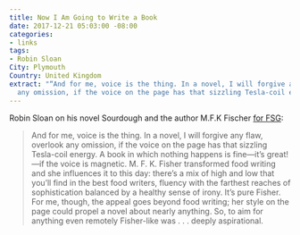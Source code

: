 ```yaml
---
title: Now I Am Going to Write a Book
date: 2017-12-21 05:03:00 -08:00
categories:
- links
tags:
- Robin Sloan
City: Plymouth
Country: United Kingdom
extract: "“And for me, voice is the thing. In a novel, I will forgive any flaw, overlook
  any omission, if the voice on the page has that sizzling Tesla-coil energy.”"
---
```


Robin Sloan on his novel Sourdough and the author M.F.K Fischer [for FSG](https://fsgworkinprogress.com/2017/12/now-i-am-going-to-write-a-book/):

> And for me, voice is the thing. In a novel, I will forgive any flaw, overlook any omission, if the voice on the page has that sizzling Tesla-coil energy. A book in which nothing happens is fine—it’s great!—if the voice is magnetic. M. F. K. Fisher transformed food writing and she influences it to this day: there’s a mix of high and low that you’ll find in the best food writers, fluency with the farthest reaches of sophistication balanced by a healthy sense of irony. It’s pure Fisher. For me, though, the appeal goes beyond food writing; her style on the page could propel a novel about nearly anything. So, to aim for anything even remotely Fisher-like was . . . deeply aspirational.
